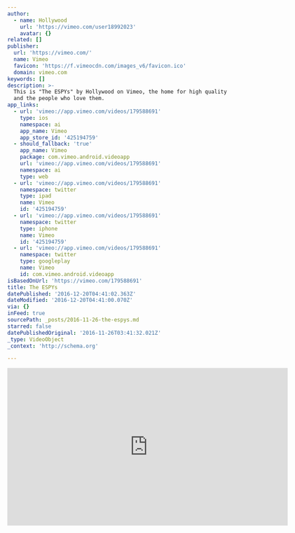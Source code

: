```yaml
---
author:
  - name: Hollywood
    url: 'https://vimeo.com/user18992023'
    avatar: {}
related: []
publisher:
  url: 'https://vimeo.com/'
  name: Vimeo
  favicon: 'https://f.vimeocdn.com/images_v6/favicon.ico'
  domain: vimeo.com
keywords: []
description: >-
  This is "The ESPYs" by Hollywood on Vimeo, the home for high quality videos
  and the people who love them.
app_links:
  - url: 'vimeo://app.vimeo.com/videos/179588691'
    type: ios
    namespace: ai
    app_name: Vimeo
    app_store_id: '425194759'
  - should_fallback: 'true'
    app_name: Vimeo
    package: com.vimeo.android.videoapp
    url: 'vimeo://app.vimeo.com/videos/179588691'
    namespace: ai
    type: web
  - url: 'vimeo://app.vimeo.com/videos/179588691'
    namespace: twitter
    type: ipad
    name: Vimeo
    id: '425194759'
  - url: 'vimeo://app.vimeo.com/videos/179588691'
    namespace: twitter
    type: iphone
    name: Vimeo
    id: '425194759'
  - url: 'vimeo://app.vimeo.com/videos/179588691'
    namespace: twitter
    type: googleplay
    name: Vimeo
    id: com.vimeo.android.videoapp
isBasedOnUrl: 'https://vimeo.com/179588691'
title: The ESPYs
datePublished: '2016-12-20T04:41:02.363Z'
dateModified: '2016-12-20T04:41:00.070Z'
via: {}
inFeed: true
sourcePath: _posts/2016-11-26-the-espys.md
starred: false
datePublishedOriginal: '2016-11-26T03:41:32.021Z'
_type: VideoObject
_context: 'http://schema.org'

---
```

<iframe src="https://cdn.embedly.com/widgets/media.html?src=https%3A%2F%2Fplayer.vimeo.com%2Fvideo%2F179588691&amp;url=https%3A%2F%2Fvimeo.com%2F179588691&amp;image=https%3A%2F%2Fi.vimeocdn.com%2Fvideo%2F587548714_640.jpg&amp;key=b7d04c9b404c499eba89ee7072e1c4f7&amp;type=text%2Fhtml&amp;schema=vimeo" width="640" height="360" scrolling="no" frameborder="0" allowfullscreen="" style=""></iframe>